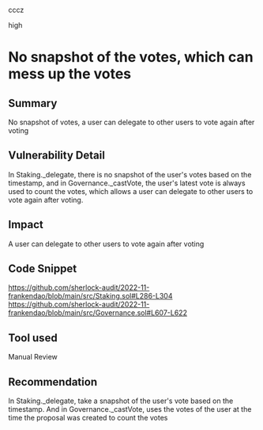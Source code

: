cccz

high

# No snapshot of the votes, which can mess up the votes

## Summary
No snapshot of votes, a user can delegate to other users to vote again after voting
## Vulnerability Detail
In Staking._delegate, there is no snapshot of the user's votes based on the timestamp, and in Governance._castVote, the user's latest vote is always used to count the votes, which allows a user can delegate to other users to vote again after voting.
## Impact
A user can delegate to other users to vote again after voting
## Code Snippet
https://github.com/sherlock-audit/2022-11-frankendao/blob/main/src/Staking.sol#L286-L304
https://github.com/sherlock-audit/2022-11-frankendao/blob/main/src/Governance.sol#L607-L622
## Tool used

Manual Review

## Recommendation
In Staking._delegate, take a snapshot of the user's vote based on the timestamp. And in Governance._castVote, uses the votes of the user at the time the proposal was created to count the votes